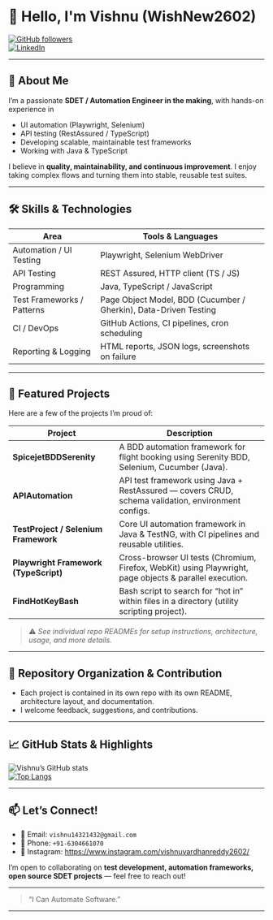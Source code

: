 # 👋 Hello, I'm Vishnu (WishNew2602)

[![GitHub followers](https://img.shields.io/github/followers/WishNew2602?label=Follow&style=social)](https://github.com/WishNew2602)  
[![LinkedIn](https://img.shields.io/badge/LinkedIn-Connect-blue)](https://www.linkedin.com/in/vishnu-vardhan-kota-aa709b200/)

---

## 🎯 About Me

I’m a passionate **SDET / Automation Engineer in the making**, with hands-on experience in  
- UI automation (Playwright, Selenium)  
- API testing (RestAssured / TypeScript)  
- Developing scalable, maintainable test frameworks  
- Working with Java & TypeScript  

I believe in **quality, maintainability, and continuous improvement**. I enjoy taking complex flows and turning them into stable, reusable test suites.

---

## 🛠️ Skills & Technologies

| Area | Tools & Languages |
|---|---|
| Automation / UI Testing | Playwright, Selenium WebDriver |
| API Testing | REST Assured, HTTP client (TS / JS) |
| Programming | Java, TypeScript / JavaScript |
| Test Frameworks / Patterns | Page Object Model, BDD (Cucumber / Gherkin), Data-Driven Testing |
| CI / DevOps | GitHub Actions, CI pipelines, cron scheduling |
| Reporting & Logging | HTML reports, JSON logs, screenshots on failure |

---

## 🚀 Featured Projects

Here are a few of the projects I’m proud of:

| Project | Description |
|---|---|
| **SpicejetBDDSerenity** | A BDD automation framework for flight booking using Serenity BDD, Selenium, Cucumber (Java). |
| **APIAutomation** | API test framework using Java + RestAssured — covers CRUD, schema validation, environment configs. |
| **TestProject / Selenium Framework** | Core UI automation framework in Java & TestNG, with CI pipelines and reusable utilities. |
| **Playwright Framework (TypeScript)** | Cross-browser UI tests (Chromium, Firefox, WebKit) using Playwright, page objects & parallel execution. |
| **FindHotKeyBash** | Bash script to search for “hot in” within files in a directory (utility scripting project). |

> ⚠️ *See individual repo READMEs for setup instructions, architecture, usage, and more details.*

---

## 📂 Repository Organization & Contribution

- Each project is contained in its own repo with its own README, architecture layout, and documentation.
- I welcome feedback, suggestions, and contributions.

---

## 📈 GitHub Stats & Highlights

<!-- You can include dynamically generated stats like this -->
![Vishnu’s GitHub stats](https://github-readme-stats.vercel.app/api?username=WishNew2602&show_icons=true&theme=github_dark)  
[![Top Langs](https://github-readme-stats.vercel.app/api/top-langs/?username=WishNew2602&layout=compact&theme=github_dark)](https://github.com/WishNew2602)

---

## 📫 Let’s Connect!

- 📧 Email: `vishnu14321432@gmail.com`  
- 📱 Phone: `+91-6304661070`  
- 🔗 Instagram: https://www.instagram.com/vishnuvardhanreddy2602/ 

I’m open to collaborating on **test development, automation frameworks, open source SDET projects** — feel free to reach out!

---

> “I Can Automate Software.”  

---
